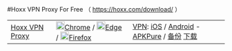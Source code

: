 #Hoxx VPN Proxy For Free （ https://hoxx.com/download/ ）

<table>   
 <tr>
        <td> <a href="https://hoxx.com/" title="高效工作/扩展推荐：备注：SetupVPN和Hoxx VPN 属于同一公司，都是免费和收费一体的vpn。另外Astar VPN也免费又好用。">Hoxx VPN Proxy</a> </td>
        <td> 
		  <a href="https://chrome.google.com/webstore/detail/hoxx-vpn-proxy/nbcojefnccbanplpoffopkoepjmhgdgh?hl=zh-CN" title="Hoxx VPN Proxy – Chrome 网上应用店 | 你现在可以将 [ Chrome Web Store ] 中的扩展插件添加到 “Microsoft Edge” "><img src="https://go.choong.net/welcome/chrome-96x96.png" height="20" width="20" />Chrome</a>
	    / <a href="https://microsoftedge.microsoft.com/addons/detail/mmkgibaofkehmmnbcfleonelhenlgcbc?hl=zh-cn" title="Hoxx VPN Proxy – Microsoft Edge 加载项 - 应用商店 | 你现在可以将 [ Chrome Web Store ] 中的扩展插件添加到 “Microsoft Edge” "><img src="https://go.choong.net/welcome/edge-96x96.png" height="20" width="20" />Edge</a>
		/ <a href="https://addons.mozilla.org/zh-CN/firefox/addon/hoxx-vpn-proxy/" title="Hoxx VPN Proxy – 下载 🦊 Firefox 扩展（zh-CN）"><img src="https://go.choong.net/welcome/firefox-32x32.ico" height="20" width="20" />Firefox</a>
		 </td> 
        <td style="text-align:left;">		
               <a href="https://hoxx.com/download/" title="Download Hoxx VPN Proxy For Free">VPN</a>:
		<a href="https://apps.apple.com/hk/app/hoxx-vpn/id1411383968" title="在App Store 上的「Hoxx VPN」 - Apple">iOS</a>  
		       / <a href="https://play.google.com/store/apps/details?id=com.hoxxvpn.main&hl=zh-CN" title=" Google Play 上的应用 / Android 系统版本要求5.0+及更高版本">Android</a>
			   - <a href="https://apkpure.com/cn/hoxx-vpn/com.hoxxvpn.main" title="APKPure应用商店(官网 https://apkpure.com/cn/ )">APKPure</a> 
			  / <a href="https://github.com/taoste/Hello-World/raw/master/GFW/Hoxx%20VPN%20Proxy/Hoxx%20VPN_v4.6.6_apkpure.com(Android5.0%2B).apk" title="Hello-World/GFW/ 下载地址: Hoxx VPN_v4.6.6_apkpure.com(Android5.0+).apk · taoste">备份</a> 
		<a href="http://desktopclient.net/gw/index.html#/hoxx" title="一个就是很有名的hoxx下载地址">下载</a> 
		</td>
   </tr> 
 </table>        
